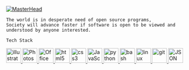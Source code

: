 <!--```                                        
█████████          █████████          █████████
██                 ██                 ██     ██       
█████████    ██    ███████      ██    █████████       |  █
       ██          ██                 ██     ██       |__█
█████████          █████████          ██     ██          █
```-->
[![MasterHead](https://cdn.discordapp.com/attachments/682318783767248962/1100842290479628408/saerarffa.png)]()

```
The world is in desperate need of open source programs,
Society will advance faster if software is open to be viewed and understood by anyone interested.
```
```Tech Stack```
<p align="left">
<!---->
<!-- Illustrator -->
<a href="https://www.adobe.com/in/products/illustrator.html" target="_blank" rel="noreferrer"> <img src="https://raw.githubusercontent.com/get-icon/geticon/fc0f660daee147afb4a56c64e12bde6486b73e39/icons/adobe-illustrator.svg" alt="illustrator" width="40" height="40"/> </a>
<!---->
<!-- Photoshop -->
<a href="https://www.adobe.com/products/photoshop.html" target="_blank" rel="noreferrer"> <img src="https://vectorwiki.com/images/IqKa8__adobe-photoshop.svg" alt="Photoshop" width="40" height="40"/> </a>
<!---->
<!-- Office 365 -->
<a href="https://www.office.com/" target="_blank" rel="noreferrer"> <img src="https://raw.githubusercontent.com/wappalyzer/wappalyzer/cf1d90715055ce7737413401b392b34cf1da94d2/src/drivers/webextension/images/icons/Microsoft%20365.svg" alt="Office 365" width="40" height="40"/> </a>
<!---->
<!-- HTML -->
<a href="https://www.w3.org/html/" target="_blank" rel="noreferrer"> <img src="https://raw.githubusercontent.com/devicons/devicon/master/icons/html5/html5-original-wordmark.svg" alt="html5" width="40" height="40"/> </a>
<!---->
<!-- CSS -->
<a href="https://www.w3schools.com/css/" target="_blank" rel="noreferrer"> <img src="https://raw.githubusercontent.com/devicons/devicon/master/icons/css3/css3-original-wordmark.svg" alt="css3" width="40" height="40"/> </a>
<!---->
<!-- JS -->
<a href="https://www.javascript.com/" target="_blank" rel="noreferrer"> <img src="https://vectorwiki.com/images/G9sE3__javascript.svg" alt="JavaScript" width="40" height="40"/> </a>
<!---->
<!-- Python -->
<a href="https://www.python.org" target="_blank" rel="noreferrer"> <img src="https://raw.githubusercontent.com/uiwjs/file-icons/00092fb19e0357a7d8e1cec4f909c7be24c426e9/icon/python.svg" alt="python" width="40" height="40"/> </a>
<!---->
<!-- Bash -->
<a href="https://www.gnu.org/software/bash/" target="_blank" rel="noreferrer"> <img src="https://raw.githubusercontent.com/get-icon/geticon/fc0f660daee147afb4a56c64e12bde6486b73e39/icons/bash.svg" alt="bash" width="40" height="40"/> </a>
<!---->
<!-- Linux -->
<a href="https://www.linux.org/" target="_blank" rel="noreferrer"> <img src="https://upload.vectorlogo.zone/logos/linux/images/23617771-2b68-44e4-9860-2fecfd8167dd.svg" alt="linux" width="40" height="40"/> </a>
<!---->
<!-- GIT -->
<a href="https://git-scm.com/" target="_blank" rel="noreferrer"> <img src="https://www.vectorlogo.zone/logos/git-scm/git-scm-icon.svg" alt="git" width="40" height="40"/> </a>
<!---->
<!-- JSON -->
<a href="https://www.json.org/json-en.html" target="_blank" rel="noreferrer"> <img src="https://www.vectorlogo.zone/logos/json/json-icon.svg" alt="JSON" width="40" height="40"/> </a>
</p>
<!-- <a href="" target="_blank" rel="noreferrer"> <img src="" alt="" width="40" height="40"/> </a> -->
